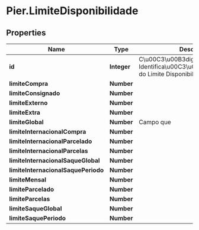 # Pier.LimiteDisponibilidade

## Properties
Name | Type | Description | Notes
------------ | ------------- | ------------- | -------------
**id** | **Integer** | C\u00C3\u00B3digo de Identifica\u00C3\u00A7\u00C3\u00A3o do Limite Disponibilidade (id). | 
**limiteCompra** | **Number** |  | 
**limiteConsignado** | **Number** |  | 
**limiteExterno** | **Number** |  | 
**limiteExtra** | **Number** |  | 
**limiteGlobal** | **Number** | Campo que  | 
**limiteInternacionalCompra** | **Number** |  | 
**limiteInternacionalParcelado** | **Number** |  | 
**limiteInternacionalParcelas** | **Number** |  | 
**limiteInternacionalSaqueGlobal** | **Number** |  | 
**limiteInternacionalSaquePeriodo** | **Number** |  | 
**limiteMensal** | **Number** |  | 
**limiteParcelado** | **Number** |  | 
**limiteParcelas** | **Number** |  | 
**limiteSaqueGlobal** | **Number** |  | 
**limiteSaquePeriodo** | **Number** |  | 


